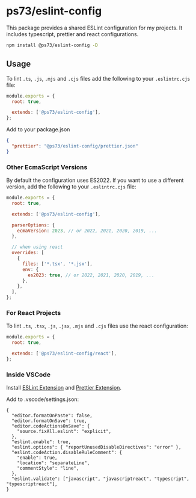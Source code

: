 # ps73/eslint-config

This package provides a shared ESLint configuration for my projects. It includes typescript, prettier and react configurations.

```bash
npm install @ps73/eslint-config -D
```

## Usage

To lint `.ts`, `.js`, `.mjs` and `.cjs` files add the following to your `.eslintrc.cjs` file:

```cjs
module.exports = {
  root: true,

  extends: ['@ps73/eslint-config'],
};
```

Add to your package.json

```json
{
  "prettier": "@ps73/eslint-config/prettier.json"
}
```

### Other EcmaScript Versions

By default the configuration uses ES2022. If you want to use a different version, add the following to your `.eslintrc.cjs` file:

```cjs
module.exports = {
  root: true,

  extends: ['@ps73/eslint-config'],

  parserOptions: {
    ecmaVersion: 2023, // or 2022, 2021, 2020, 2019, ...
  },

  // when using react
  overrides: [
    {
      files: ['*.tsx', '*.jsx'],
      env: {
        es2023: true, // or 2022, 2021, 2020, 2019, ...
      },
    },
  ],
};
```

### For React Projects

To lint `.ts`, `.tsx`, `.js`, `.jsx`, `.mjs` and `.cjs` files use the react configuration:

```cjs
module.exports = {
  root: true,

  extends: ['@ps73/eslint-config/react'],
};
```

### Inside VSCode

Install [ESLint Extension](https://marketplace.visualstudio.com/items?itemName=dbaeumer.vscode-eslint) and [Prettier Extension](https://marketplace.visualstudio.com/items?itemName=esbenp.prettier-vscode).

Add to .vscode/settings.json:

```jsonc
{
  "editor.formatOnPaste": false,
  "editor.formatOnSave": true,
  "editor.codeActionsOnSave": {
    "source.fixAll.eslint": "explicit",
  },
  "eslint.enable": true,
  "eslint.options": { "reportUnusedDisableDirectives": "error" },
  "eslint.codeAction.disableRuleComment": {
    "enable": true,
    "location": "separateLine",
    "commentStyle": "line",
  },
  "eslint.validate": ["javascript", "javascriptreact", "typescript", "typescriptreact"],
}
```
